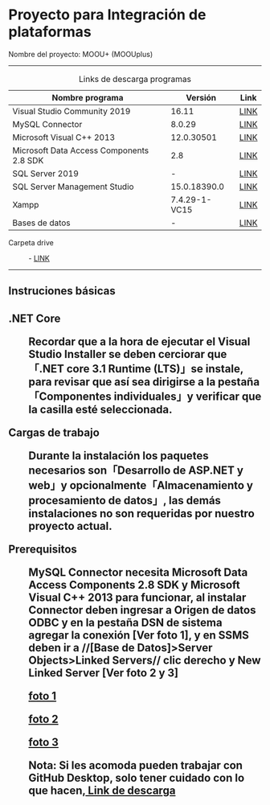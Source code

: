 <h1>Proyecto para Integración de plataformas</h1>

<p>Nombre del proyecto: MOOU+ (MOOUplus)<p>
<hr>

<table>
  <caption>Links de descarga programas</caption>
  <thead>
    <tr>
      <th>Nombre programa</th>
      <th>Versión</th>
      <th>Link</th>
    </tr>
  </thead>
  <tbody>
    <!-- Visual Studio 2019 -->
    <tr>
      <td>Visual Studio Community 2019</td>
      <td>16.11</td>
      <td><a href="https://drive.google.com/drive/folders/1oJJdjIEf9Ut2XkMDi604CdKXRf677eRq?usp=sharing" target="_blank">LINK</a></td>
    </tr>
    <!-- MySQL Connectos -->
    <tr>
      <td>MySQL Connector</td>
      <td>8.0.29</td>
      <td><a href="https://drive.google.com/file/d/1L5cI973VZbuOEX0dg2RgMVufCldVdLWu/view?usp=sharing" target="_blank">LINK</a></td>
    </tr>
    <!-- Prerequisito 1 -->
    <tr>
      <td>Microsoft Visual C++ 2013</td>
      <td>12.0.30501</td>
      <td><a href="https://drive.google.com/file/d/1x32tCSUMBar-wc5h2-NvUN1b-grH_bog/view?usp=sharing" target="_blank">LINK</a></td>
    </tr>
    <!-- Prerequisito 2 -->
    <tr>
      <td>Microsoft Data Access Components 2.8 SDK</td>
      <td>2.8</td>
      <td><a href="https://drive.google.com/file/d/1o7-7mX1nv_bbOFEvUSPTfSWhLUKHErGm/view?usp=sharing" target="_blank">LINK</a></td>
    </tr>
    <!-- SQL Server 2019 -->
    <tr>
      <td>SQL Server 2019</td>
      <td>-</td>
      <td><a href="https://drive.google.com/file/d/1Nm7KAWRn3ANE9pRnKb8Fibs_eZpi4uop/view?usp=sharing" target="_blank">LINK</a></td>
    </tr>
    <!-- SQL Server Management Studio -->
    <tr>
      <td>SQL Server Management Studio</td>
      <td>15.0.18390.0</td>
      <td><a href="https://drive.google.com/file/d/1jpnPQfO2YuKSwFVfr_dzRLqJBsuIXFH5/view?usp=sharing" target="_blank">LINK</a></td>
    </tr>
    <!-- Xampp -->
    <tr>
      <td>Xampp</td>
      <td>7.4.29-1-VC15</td>
      <td><a href="https://drive.google.com/file/d/1ZreIc4XkLFW_0RXPJMjR3XYYLBTNL9V5/view?usp=sharing" target="_blank">LINK</a></td>
    </tr>
    <!-- Bases de datos -->
    <tr>
      <td>Bases de datos</td>
      <td>-</td>
      <td><a href="https://drive.google.com/drive/folders/1fsBBX1bYsDV-kLEjud_hLXQeA8OmZZ0i?usp=sharing" target="_blank">LINK</a></td>
    </tr>
  </tbody>
</table>

<dl>
  <dt><p>Carpeta drive</p></dt>
  <dd><p>- <a href="https://drive.google.com/drive/folders/1wOnj8perfi1qiWLO5Q5xTsoOZFgVw5kL?usp=sharing"> LINK </a></p></dd>
</dl>
 
<hr>
<h2>Instruciones básicas<h2>
<dl>
  
  <dt><p>.NET Core</p></dt>
  <dd><p>Recordar que a la hora de ejecutar el Visual Studio Installer se deben cerciorar que「.NET core 3.1 Runtime (LTS)」se instale, para revisar que así sea dirigirse a la pestaña「Componentes individuales」y verificar que la casilla esté seleccionada.</p></dd>

  <dt><p>Cargas de trabajo</p></dt>
  <dd><p>Durante la instalación los paquetes necesarios son「Desarrollo de ASP.NET y web」y opcionalmente「Almacenamiento y procesamiento de datos」, las demás instalaciones no son requeridas por nuestro proyecto actual.</p></dd>
  
  <dt><p>Prerequisitos</p><dt>
  <dd><p>MySQL Connector necesita Microsoft Data Access Components 2.8 SDK y Microsoft Visual C++ 2013 para funcionar, al instalar Connector deben ingresar a Origen de datos ODBC y en la pestaña DSN de sistema agregar la conexión [Ver foto 1], y en SSMS deben ir a //[Base de Datos]>Server Objects>Linked Servers// clic derecho y New Linked Server [Ver foto 2 y 3]</p><dd>
  
  
  <p> <a href="https://imgur.com/a/5iD0JZt">foto 1</a></p>
  
  <p> <a href="https://imgur.com/a/bgPUdGE">foto 2</a></p>
  
  <p> <a href="https://imgur.com/a/tzR1A8u">foto 3</a></p>
  
  <p>Nota: Si les acomoda pueden trabajar con GitHub Desktop, solo tener cuidado con lo que hacen,<a href="https://desktop.github.com" target="_blank"> Link de descarga</a></p>
</dl>
  
  
